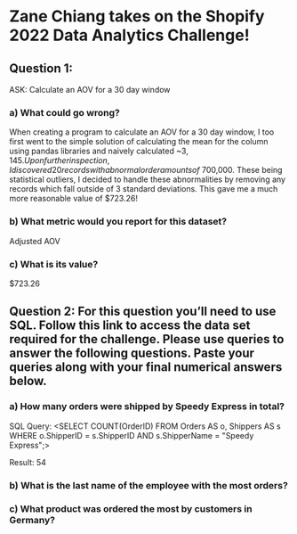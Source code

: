 # Zane Chiang takes on the Shopify 2022 Data Analytics Challenge!

## Question 1:
  ASK: Calculate an AOV for a 30 day window

### a) What could go wrong?
  When creating a program to calculate an AOV for a 30 day window, I too first went to the simple solution of calculating the mean for the column using pandas libraries and naively calculated ~$3,145. Upon further inspection, I discovered 20 records with abnormal order amounts of ~$700,000. These being statistical outliers, I decided to handle these abnormalities by removing any records which fall outside of 3 standard deviations. This gave me a much more reasonable value of $723.26!
### b) What metric would you report for this dataset?
  Adjusted AOV

### c) What is its value?
  $723.26


## Question 2: For this question you’ll need to use SQL. Follow this link to access the data set required for the challenge. Please use queries to answer the following questions. Paste your queries along with your final numerical answers below.

### a) How many orders were shipped by Speedy Express in total?
  SQL Query:
  <SELECT COUNT(OrderID) FROM Orders AS o, Shippers AS s WHERE o.ShipperID = s.ShipperID AND s.ShipperName = "Speedy Express";>

  Result: 
  54

### b) What is the last name of the employee with the most orders?
### c) What product was ordered the most by customers in Germany?

